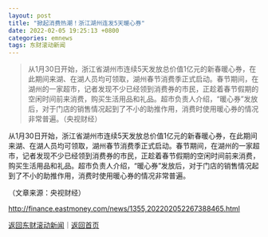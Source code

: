 ```yaml
---
layout: post
title: "掀起消费热潮！浙江湖州连发5天暖心券"
date: 2022-02-05 19:25:13 +0800
categories: emnews
tags: 东财滚动新闻
---
```

> 从1月30日开始，浙江省湖州市连续5天发放总价值1亿元的新春暖心券，在此期间来湖、在湖人员均可领取，湖州春节消费季正式启动。春节期间，在湖州的一家超市，记者发现不少已经领到消费券的市民，正趁着春节假期的空闲时间前来消费，购买生活用品和礼品。超市负责人介绍，“暖心券”发放后，对于门店的销售情况起到了不小的助推作用，消费时使用暖心券的情况非常普遍。（央视财经）

<p>从1月30日开始，浙江省湖州市连续5天发放总价值1亿元的新春暖心券，在此期间来湖、在湖人员均可领取，湖州春节消费季正式启动。春节期间，在湖州的一家超市，记者发现不少已经领到消费券的市民，正趁着春节假期的空闲时间前来消费，购买生活用品和礼品。超市负责人介绍，“暖心券”发放后，对于门店的销售情况起到了不小的助推作用，消费时使用暖心券的情况非常普遍。</p><p class="em_media">（文章来源：央视财经）</p>

<http://finance.eastmoney.com/news/1355,202202052267388465.html>

[返回东财滚动新闻](//finews.withounder.com/emnews/)｜[返回首页](//finews.withounder.com/)